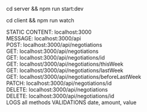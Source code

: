 cd server && npm run start:dev

cd client && npm run watch

STATIC CONTENT: localhost:3000 \
MESSAGE: localhost:3000/api \
POST: localhost:3000/api/negotiations  \
GET: localhost:3000/api/negotiations  \
GET: localhost:3000/api/negotiations/id \
GET: localhost/3000/api/negotiations/thisWeek \
GET: localhost/3000/api/negotiations/lastWeek  \
GET: localhost/3000/api/negotiations/beforeLastWeek  \
PATCH: localhost:3000/api/negotiations/id \
DELETE: localhost:3000/api/negotiations \
DELETE: localhost:3000/api/negotiations/id \
LOGS all methods
VALIDATIONS date, amount, value
